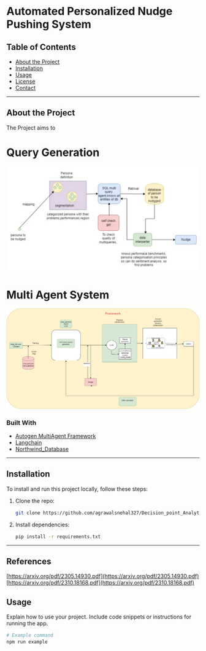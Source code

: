 # Automated Personalized Nudge Pushing System

## Table of Contents

- [About the Project](#about-the-project)
- [Installation](#installation)
- [Usage](#usage)
- [License](#license)
- [Contact](#contact)

---

## About the Project
The Project aims to 
# Query Generation
![Flowchart](./Assets/Flowchart.jpg)

# Multi Agent System
![Flowchart1](./Assets/p1.jpeg)

### Built With

- [Autogen MultiAgent Framework](https://microsoft.github.io/autogen/docs/Use-Cases/agent_chat/)
- [Langchain](https://www.langchain.com/)
- [Northwind_Database](https://github.com/Microsoft/sql-server-samples/tree/master/samples/databases/northwind-pubs)

---

## Installation

To install and run this project locally, follow these steps:

1. Clone the repo:
    ```bash
    git clone https://github.com/agrawalsnehal327/Decision_point_Analytics.git
    ```

2. Install dependencies:
    ```bash
    pip install -r requirements.txt
    ```

---

## References
[https://arxiv.org/pdf/2305.14930.pdf](https://arxiv.org/pdf/2305.14930.pdf)
[https://arxiv.org/pdf/2310.18168.pdf](https://arxiv.org/pdf/2310.18168.pdf)

## Usage

Explain how to use your project. Include code snippets or instructions for running the app.

```bash
# Example command
npm run example
